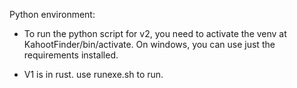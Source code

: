Python environment:

- To run the python script for v2, you need to activate the venv at KahootFinder/bin/activate.
On windows, you can use just the requirements installed.

- V1 is in rust. use runexe.sh to run.

